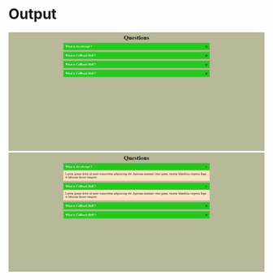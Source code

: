 <h1>Output</h1>

<img src = "/accordian/images/output.png">
<img src = "/accordian/images/output1.png">